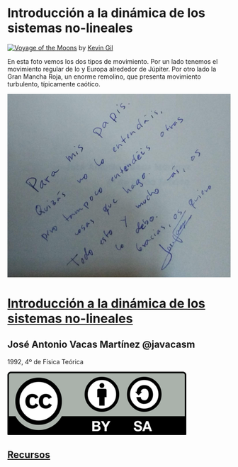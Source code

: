 # Introducción a la dinámica de los sistemas no-lineales




<a data-flickr-embed="true" href="https://www.flickr.com/photos/kevinmgill/44583965185/" title="Voyage of the Moons"><img src="https://live.staticflickr.com/1919/44583965185_ec68fe0838_w.jpg" width="400" height="400" alt="Voyage of the Moons"></a> by [Kevin Gil](https://www.flickr.com/photos/kevinmgill/44583965185/)

En esta foto vemos los dos tipos de movimiento. Por un lado tenemos el movimiento regular de lo y Europa alrededor de Júpiter. Por otro lado la Gran Mancha Roja, un enorme remolino, que presenta movimiento turbulento, típicamente caótico. 

![Dedicatoria "para mis Papis"](./images/dedicatoria.jpg)

# [Introducción a la dinámica de los sistemas no-lineales](./Introduccion_dinamica_sistemas_no-lineales.md)

## José Antonio Vacas Martínez @javacasm

1992, 4º de Física Teórica 

![Licencia CC by SA](./images/Licencia_CC.png)

## [Recursos](./Recursos.md)